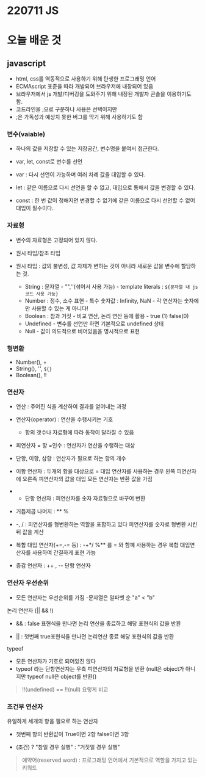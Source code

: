 # 220711 JS 

# 오늘 배운 것

## javascript 
-  html, css를 역동적으로 사용하기 위해 탄생한 프로그래밍 언어
- ECMAscript 표준을 따라 개발되어 브라우저에 내장되어 있음
- 브라우저에서 js 개발/디버깅을 도와주기 위해 내장된 개발자 콘솔을 이용하기도 함.
- 코드라인을 ;으로 구분하나 사용은 선택이지만
- ;은 가독성과 예상치 못한 버그를 막기 위해 사용하기도 함

### 변수(vaiable) 
 - 하나의 값을 저장할 수 있는 저장공간, 변수명을 붙여서 접근한다.

 - var, let, const로 변수를 선언
 - var : 다시 선언이 가능하며 여러 차례 값을 대입할 수 있다.
 - let : 같은 이름으로 다시 선언을 할 수 없고, 대입으로 통해서 값을 변경할 수 있다. 
 - const : 한 번 값이 정해지면 변경할 수 없기에 같은 이름으로 다시 선언할 수 없어 대입이 필수이다.

 ### 자료형
 - 변수의 자료형은 고정되어 있지 않다.
 - 원시 타입/참조 타입

 - 원시 타입 : 값의 불변성, 값 자체가 변하는 것이 아니라 새로운 값을 변수에 할당하는 것.

    - String : 문자열
          - "",''(섞어서 사용 가능) 
          - template literals : `${문자열 내 js 코드 사용 가능}`
    - Number : 정수, 소수 표현
          - 특수 숫자값 : Infinity, NaN
          - 각 연산자는 숫자에만 사용할 수 있는 게 아니다!
    - Boolean : 참과 거짓
          - 비교 연산, 논리 연산 등에 활용
          - true (1) false(0)
    - Undefined
          - 변수를 선언만 하면 기본적으로 undefined 상태
    - Null
          - 값이 의도적으로 비어있음을 명시적으로 표현 
### 형변환

- Number(), +
- String(), '', `${}`
- Boolean(), !!

### 연산자 
- 연산 : 주어진 식을 계산하여 결과를 얻어내는 과정
- 연산자(operator) : 연산을 수행시키는 기호 
    - 항의 갯수나 자료형에 따라 동작이 달라질 수 있음
- 피연산자 = 향 =인수 : 연산자가 연산을 수행하는 대상
- 단항, 이항, 삼항 : 연산자가 필요로 하는 항의 개수

- 이항 연산자 : 두개의 항을 대상으로 = 대입 연산자를 사용하는 경우 왼쪽 피연산자에 오른족 피연산자의 값을 대입
모든 연산자는 반환 값을 가짐  

- + 단항 연산자 : 피연산자를 숫자 자료형으로 바꾸어 변환

- 거듭제곱 나머지 : ** %

- -, / : 피연산자를 형변환하는 역할을 포함하고 있다 피연산자를 숫자로 형변환 시킨 뒤 값을 계산

- 복합 대입 연산자(+=,-= 등)  : -+*/ %** 를 = 와 함꼐 사용하는 경우 복합 대입연산자를 사용하여 간결하게 표현 가능

- 증감 연산자 : ++ , -- 단항 연산자

### 연산자 우선순위

- 모든 연산자는 우선순위를 가짐
    -문자열은 알파벳 순 "a" < "b"

논리 연산자 (|| && !)
- && : false 표현식을 만나면 논리 연산을 종료하고 해당 표현식의 값을 반환

- || : 첫번째 true표현식을 만나면 논리연산 종료 해당 표현식의 값을 반환

typeof 
- 모든 연산자가 기호로 되어있진 않다
- typeof 라는 단항연산자는 우측 피연산자의 자료형을 반환
(null은 object가 아니지만 typeof  null은 object를 반환()

> !!(undefined) == !!(null) 요렇게 비교

### 조건부 연산자
유일하게 세개의 항을 필요로 하는 연산자

- 첫번째 항의 반환값이 True이면 2항
false이면 3항

- (조건) ? "참일 경우 실행" : "거짓일 경우 실행"


> 예약어(reserved word) : 프로그래밍 언어에서 기본적으로 역할을 가지고 있는 키워드
